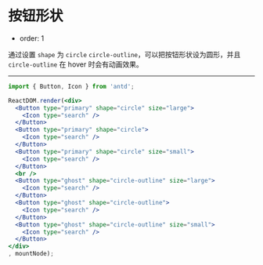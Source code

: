 # 按钮形状

- order: 1

通过设置 `shape` 为 `circle` `circle-outline`，可以把按钮形状设为圆形，并且 `circle-outline` 在 hover 时会有动画效果。

---

````jsx
import { Button, Icon } from 'antd';

ReactDOM.render(<div>
  <Button type="primary" shape="circle" size="large">
    <Icon type="search" />
  </Button>
  <Button type="primary" shape="circle">
    <Icon type="search" />
  </Button>
  <Button type="primary" shape="circle" size="small">
    <Icon type="search" />
  </Button>
  <br />
  <Button type="ghost" shape="circle-outline" size="large">
    <Icon type="search" />
  </Button>
  <Button type="ghost" shape="circle-outline">
    <Icon type="search" />
  </Button>
  <Button type="ghost" shape="circle-outline" size="small">
    <Icon type="search" />
  </Button>
</div>
, mountNode);
````

<style>
#components-button-demo-shape .ant-btn {
  margin-right: 8px;
  margin-bottom: 12px;
}
</style>
